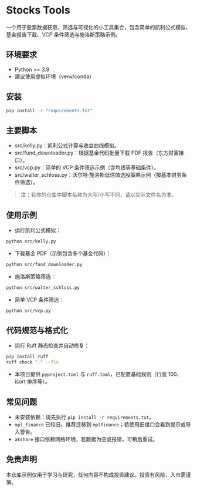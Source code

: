 # Stocks Tools

一个用于股票数据获取、筛选与可视化的小工具集合，包含简单的凯利公式模拟、基金报告下载、VCP 条件筛选与施洛斯策略示例。

## 环境要求
- Python >= 3.9
- 建议使用虚拟环境（venv/conda）

## 安装
```bash
pip install -r "requirements.txt"
```

## 主要脚本
- src/kelly.py：凯利公式计算与收益曲线模拟。
- src/fund_downloader.py：根据基金代码批量下载 PDF 报告（东方财富接口）。
- src/vcp.py：简单的 VCP 条件筛选示例（含均线等基础条件）。
- src/walter_schloss.py：沃尔特·施洛斯低估值选股策略示例（按基本财务条件筛选）。

> 注：若你的仓库中脚本名称为大写/小写不同，请以实际文件名为准。

## 使用示例
- 运行凯利公式模拟：
```bash
python src/kelly.py
```

- 下载基金 PDF（示例包含多个基金代码）：
```bash
python src/fund_downloader.py
```

- 施洛斯策略筛选：
```bash
python src/walter_schloss.py
```

- 简单 VCP 条件筛选：
```bash
python src/vcp.py
```

## 代码规范与格式化
- 运行 Ruff 静态检查并自动修复：
```bash
pip install ruff
ruff check "." --fix
```
- 本项目提供 `pyproject.toml` 与 `ruff.toml`，已配置基础规则（行宽 100、isort 排序等）。

## 常见问题
- 未安装依赖：请先执行 `pip install -r requirements.txt`。
- `mpl_finance` 已较旧，推荐迁移到 `mplfinance`；若使用旧接口会看到提示或导入警告。
- `akshare` 接口依赖网络环境，若数据为空或报错，可稍后重试。

## 免责声明
本仓库示例仅用于学习与研究，任何内容不构成投资建议。投资有风险，入市需谨慎。

